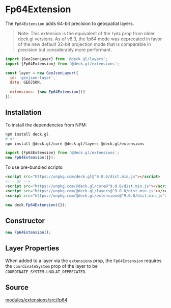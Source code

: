 
# Fp64Extension

The `Fp64Extension` adds 64-bit precision to geospatial layers.

> Note: This extension is the equivalent of the `fp64` prop from older deck.gl versions. As of v6.3, the fp64 mode was deprecated in favor of the new default 32-bit projection mode that is comparable in precision but considerably more performant.

```js
import {GeoJsonLayer} from '@deck.gl/layers';
import {Fp64Extension} from '@deck.gl/extensions';

const layer = new GeoJsonLayer({
  id: 'geojson-layer',
  data: GEOJSON,
  ...
  extensions: [new Fp64Extension()]
});
```

## Installation

To install the dependencies from NPM:

```bash
npm install deck.gl
# or
npm install @deck.gl/core @deck.gl/layers @deck.gl/extensions
```

```js
import {Fp64Extension} from '@deck.gl/extensions';
new Fp64Extension({});
```

To use pre-bundled scripts:

```html
<script src="https://unpkg.com/deck.gl@^9.0.0/dist.min.js"></script>
<!-- or -->
<script src="https://unpkg.com/@deck.gl/core@^9.0.0/dist.min.js"></script>
<script src="https://unpkg.com/@deck.gl/layers@^9.0.0/dist.min.js"></script>
<script src="https://unpkg.com/@deck.gl/extensions@^9.0.0/dist.min.js"></script>
```

```js
new deck.Fp64Extension({});
```

## Constructor

```js
new Fp64Extension();
```

## Layer Properties

When added to a layer via the `extensions` prop, the `Fp64Extension` requires the `coordinateSystem` prop of the layer to be `COORDINATE_SYSTEM.LNGLAT_DEPRECATED`.


## Source

[modules/extensions/src/fp64](https://github.com/visgl/deck.gl/tree/master/modules/extensions/src/fp64)
